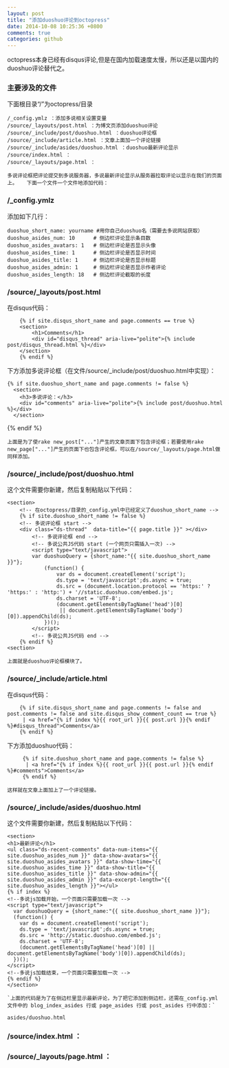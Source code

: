 ```yaml
---
layout: post
title: "添加duoshuo评论到octopress"
date: 2014-10-08 10:25:36 +0800
comments: true
categories: github
---
```


octopress本身已经有disqus评论,但是在国内加载速度太慢，所以还是以国内的duoshuo评论替代之。

### 主要涉及的文件
下面根目录“/”为octopress/目录  

    /_config.ymlz ：添加多说相关设置变量  
    /source/_layouts/post.html ：为博文页添加duoshuo评论  
    /source/_include/post/duoshuo.html ：duoshuo评论框  
    /source/_include/article.html ：文章上面加一个评论链接  
    /source/_include/asides/duoshuo.html ：duoshuo最新评论显示  
    /source/index.html ：  
    /source/_layouts/page.html ：  
    
  `多说评论框把评论提交到多说服务器，多说最新评论显示从服务器拉取评论以显示在我们的页面上。  
下面一个文件一个文件地添加代码：`
### /_config.ymlz
添加如下几行：  

    duoshuo_short_name: yourname #用你自己duoshuo名（需要去多说网站获取）  
    duoshuo_asides_num: 10      # 侧边栏评论显示条目数  
    duoshuo_asides_avatars: 1   # 侧边栏评论是否显示头像  
    duoshuo_asides_time: 1      # 侧边栏评论是否显示时间  
    duoshuo_asides_title: 1     # 侧边栏评论是否显示标题  
    duoshuo_asides_admin: 1     # 侧边栏评论是否显示作者评论  
    duoshuo_asides_length: 18   # 侧边栏评论截取的长度  
    
### /source/_layouts/post.html
在disqus代码：  

        {% if site.disqus_short_name and page.comments == true %}
        <section>
            <h1>Comments</h1>
            <div id="disqus_thread" aria-live="polite">{% include post/disqus_thread.html %}</div>
        </section>
        {% endif %}

下方添加多说评论框（在文件/source/_include/post/duoshuo.html中实现）：  

    {% if site.duoshuo_short_name and page.comments != false %}
      <section>
        <h3>多说评论：</h3>
        <div id="comments" aria-live="polite">{% include post/duoshuo.html %}</div>
      </section>
   {% endif %}  
   
`上面是为了使rake new_post["..."]产生的文章页面下包含评论框；若要使用rake new_page["..."]产生的页面下也包含评论框，可以在/source/_layouts/page.html做同样添加。`

### /source/_include/post/duoshuo.html
这个文件需要你新建，然后复制粘贴以下代码：  

    <section>
    	<!-- 在octopress/目录的_config.yml中已经定义了duoshuo_short_name -->
    	{% if site.duoshuo_short_name != false %}
    	<!-- 多说评论框 start -->
    	<div class="ds-thread"  data-title="{{ page.title }}" ></div>
    		<!-- 多说评论框 end -->
    		<!-- 多说公共JS代码 start (一个网页只需插入一次) -->
    		<script type="text/javascript">
    		var duoshuoQuery = {short_name:"{{ site.duoshuo_short_name }}"};
    			(function() {
    				var ds = document.createElement('script');
    				ds.type = 'text/javascript';ds.async = true;
    				ds.src = (document.location.protocol == 'https:' ? 'https:' : 'http:') + '//static.duoshuo.com/embed.js';
    				ds.charset = 'UTF-8';
    				(document.getElementsByTagName('head')[0] 
    				 || document.getElementsByTagName('body')[0]).appendChild(ds);
    			})();
    		</script>
    		<!-- 多说公共JS代码 end -->
    	{% endif %}
    <section>
    
`上面就是duoshuo评论框模块了。`

### /source/_include/article.html  
在disqus代码：  

        {% if site.disqus_short_name and page.comments != false and post.comments != false and site.disqus_show_comment_count == true %}
         | <a href="{% if index %}{{ root_url }}{{ post.url }}{% endif %}#disqus_thread">Comments</a>
        {% endif %}

下方添加duoshuo代码：  

         {% if site.duoshuo_short_name and page.comments != false %}
          | <a href="{% if index %}{{ root_url }}{{ post.url }}{% endif %}#comments">Comments</a>
         {% endif %}

`这样就在文章上面加上了一个评论链接。`

### /source/_include/asides/duoshuo.html
这个文件需要你新建，然后复制粘贴以下代码：  

    <section>
    <h1>最新评论</h1>
    <ul class="ds-recent-comments" data-num-items="{{ site.duoshuo_asides_num }}" data-show-avatars="{{ site.duoshuo_asides_avatars }}" data-show-time="{{ site.duoshuo_asides_time }}" data-show-title="{{ site.duoshuo_asides_title }}" data-show-admin="{{ site.duoshuo_asides_admin }}" data-excerpt-length="{{ site.duoshuo_asides_length }}"></ul>
    {% if index %}
    <!--多说js加载开始，一个页面只需要加载一次 -->
    <script type="text/javascript">
      var duoshuoQuery = {short_name:"{{ site.duoshuo_short_name }}"};
      (function() {
        var ds = document.createElement('script');
        ds.type = 'text/javascript';ds.async = true;
        ds.src = 'http://static.duoshuo.com/embed.js';
        ds.charset = 'UTF-8';
        (document.getElementsByTagName('head')[0] || document.getElementsByTagName('body')[0]).appendChild(ds);
      })();
    </script>
    <!--多说js加载结束，一个页面只需要加载一次 -->
    {% endif %}
    </section>
    
    `上面的代码是为了在侧边栏里显示最新评论，为了把它添加到侧边栏，还需在_config.yml 文件中的 blog_index_asides 行或 page_asides 行或 post_asides 行中添加：`  
    
    asides/duoshuo.html
    
### /source/index.html ：  

### /source/_layouts/page.html ：  
